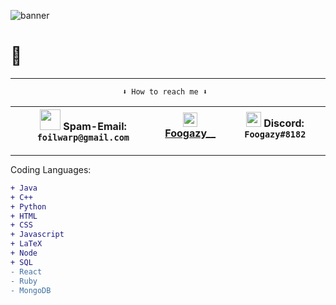![banner](https://user-images.githubusercontent.com/56574576/101088546-b71e0180-3568-11eb-985b-3e126d7f6966.jpg)

# 👋

***

                             ⬇️ How to reach me ⬇️

|<img src="https://user-images.githubusercontent.com/56574576/103068688-82eb9e80-4572-11eb-8aca-1d6d3345fca5.jpg" width="33px"> Spam-Email: `foilwarp@gmail.com`|<img src="https://user-images.githubusercontent.com/56574576/103068724-a4e52100-4572-11eb-9e40-513c0346d045.png" width="23x"> [Foogazy__](https://www.instagram.com/foogazy__/) |<img src="https://user-images.githubusercontent.com/56574576/103068308-b548cc00-4571-11eb-968f-ff28bed8bcbb.png" width="24px" align="bottom"> Discord: `Foogazy#8182` |
|---|---|---|

***

Coding Languages: 
```diff
+ Java
+ C++
+ Python
+ HTML
+ CSS
+ Javascript
+ LaTeX
+ Node
+ SQL
- React
- Ruby
- MongoDB
```


